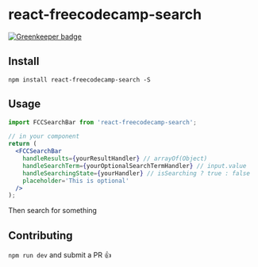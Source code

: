 # react-freecodecamp-search

[![Greenkeeper badge](https://badges.greenkeeper.io/Bouncey/react-freecodecamp-search.svg)](https://greenkeeper.io/)

## Install

`npm install react-freecodecamp-search -S`

## Usage

```jsx
import FCCSearchBar from 'react-freecodecamp-search';

// in your component
return (
  <FCCSearchBar
    handleResults={yourResultHandler} // arrayOf(Object)
    handleSearchTerm={yourOptionalSearchTermHandler} // input.value
    handleSearchingState={yourHandler} // isSearching ? true : false
    placeholder='This is optional'
  />
);
```

Then search for something

## Contributing

`npm run dev` and submit a PR :+1:
